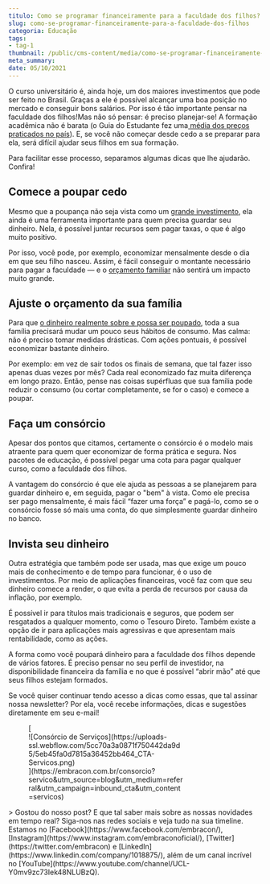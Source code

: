 ```yaml
---
titulo: Como se programar financeiramente para a faculdade dos filhos?
slug: como-se-programar-financeiramente-para-a-faculdade-dos-filhos
categoria: Educação
tags:
- tag-1
thumbnail: /public/cms-content/media/como-se-programar-financeiramente-para-a-faculdade-dos-filhos.jpeg
meta_summary: 
date: 05/10/2021
---
```

O curso universitário é, ainda hoje, um dos maiores investimentos que pode ser feito no Brasil. Graças a ele é possível alcançar uma boa posição no mercado e conseguir bons salários. Por isso é tão importante pensar na faculdade dos filhos!Mas não só pensar: é preciso planejar-se! A formação acadêmica não é barata (o Guia do Estudante fez uma[ média dos preços praticados no país](https://guiadoestudante.abril.com.br/universidades/quanto-custa-fazer-uma-faculdade/)). E, se você não começar desde cedo a se preparar para ela, será difícil ajudar seus filhos em sua formação.

Para facilitar esse processo, separamos algumas dicas que lhe ajudarão. Confira!

Comece a poupar cedo
--------------------

Mesmo que a poupança não seja vista como um [grande investimento](https://www.embracon.com.br/blog/quais-sao-os-melhores-tipos-de-investimentos-atualmente-confira), ela ainda é uma ferramenta importante para quem precisa guardar seu dinheiro. Nela, é possível juntar recursos sem pagar taxas, o que é algo muito positivo.

Por isso, você pode, por exemplo, economizar mensalmente desde o dia em que seu filho nasceu. Assim, é fácil conseguir o montante necessário para pagar a faculdade — e o [orçamento familiar](https://www.embracon.com.br/blog/aprenda-como-montar-um-orcamento-familiar-em-5-passos) não sentirá um impacto muito grande.

Ajuste o orçamento da sua família
---------------------------------

Para que [o dinheiro realmente sobre e possa ser poupado](https://www.embracon.com.br/blog/economia-colaborativa-saiba-tudo-sobre-o-assunto), toda a sua família precisará mudar um pouco seus hábitos de consumo. Mas calma: não é preciso tomar medidas drásticas. Com ações pontuais, é possível economizar bastante dinheiro.

Por exemplo: em vez de sair todos os finais de semana, que tal fazer isso apenas duas vezes por mês? Cada real economizado faz muita diferença em longo prazo. Então, pense nas coisas supérfluas que sua família pode reduzir o consumo (ou cortar completamente, se for o caso) e comece a poupar.

Faça um consórcio
-----------------

Apesar dos pontos que citamos, certamente o consórcio é o modelo mais atraente para quem quer economizar de forma prática e segura. Nos pacotes de educação, é possível pegar uma cota para pagar qualquer curso, como a faculdade dos filhos.

A vantagem do consórcio é que ele ajuda as pessoas a se planejarem para guardar dinheiro e, em seguida, pagar o "bem" à vista. Como ele precisa ser pago mensalmente, é mais fácil “fazer uma força” e pagá-lo, como se o consórcio fosse só mais uma conta, do que simplesmente guardar dinheiro no banco.

Invista seu dinheiro
--------------------

Outra estratégia que também pode ser usada, mas que exige um pouco mais de conhecimento e de tempo para funcionar, é o uso de investimentos. Por meio de aplicações financeiras, você faz com que seu dinheiro comece a render, o que evita a perda de recursos por causa da inflação, por exemplo.

É possível ir para títulos mais tradicionais e seguros, que podem ser resgatados a qualquer momento, como o Tesouro Direto. Também existe a opção de ir para aplicações mais agressivas e que apresentam mais rentabilidade, como as ações.

A forma como você poupará dinheiro para a faculdade dos filhos depende de vários fatores. É preciso pensar no seu perfil de investidor, na disponibilidade financeira da família e no que é possível “abrir mão” até que seus filhos estejam formados.

Se você quiser continuar tendo acesso a dicas como essas, que tal assinar nossa newsletter? Por ela, você recebe informações, dicas e sugestões diretamente em seu e-mail!

<figure class="w-richtext-figure-type-image w-richtext-align-center" style="max-width:310px">[<div>![Consórcio de Serviços](https://uploads-ssl.webflow.com/5cc70a3a0871f750442da9d5/5eb45fa0d7815a36452bb464_CTA-Servicos.png)</div>](https://embracon.com.br/consorcio?servico&utm_source=blog&utm_medium=referral&utm_campaign=inbound_cta&utm_content=servicos)</figure>> Gostou do nosso post? E que tal saber mais sobre as nossas novidades em tempo real? Siga-nos nas redes sociais e veja tudo na sua timeline. Estamos no [Facebook](https://www.facebook.com/embracon/), [Instagram](https://www.instagram.com/embraconoficial/), [Twitter](https://twitter.com/embracon) e [LinkedIn](https://www.linkedin.com/company/1018875/), além de um canal incrível no [YouTube](https://www.youtube.com/channel/UCL-Y0mv9zc73Iek48NLUBzQ).
